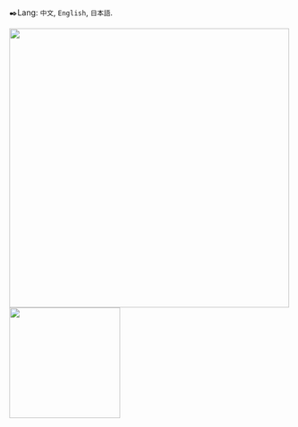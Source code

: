 ✒️Lang: `中文`, `English`, `日本語`.  

<img src="https://github-readme-stats.vercel.app/api?username=mayocream&count_private=true&show_icons=true&theme=radical&cache_seconds=1800" width="500" /><span>    </span><img src="https://github-readme-stats.vercel.app/api/top-langs/?username=mayocream&layout=compact&hide=html,css,scss&langs_count=10" height="198">
